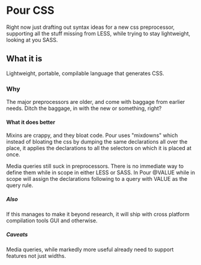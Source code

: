 # Pour CSS
Right now just drafting out syntax ideas for a 
new css preprocessor, supporting all the stuff
missing from LESS, while trying to stay lightweight,
looking at you SASS.

## What it is
Lightweight, portable, compilable language that
generates CSS.

### Why
The major preprocessors are older, and come with 
baggage from earlier needs. Ditch the baggage, 
in with the new or something, right?

#### What it does better
Mixins are crappy, and they bloat code. Pour uses
"mixdowns" which instead of bloating the css by
dumping the same declarations all over the place,
it applies the declarations to all the selectors
on which it is placed at once.

Media queries still suck in preprocessors. There
is no immediate way to define them while in scope
in either LESS or SASS. In Pour @VALUE while in
scope will assign the declarations following to
a query with VALUE as the query rule.

##### Also
If this manages to make it beyond research, it 
will ship with cross platform compilation tools 
GUI and otherwise.



##### Caveats
Media queries, while markedly more useful already
need to support features not just widths.